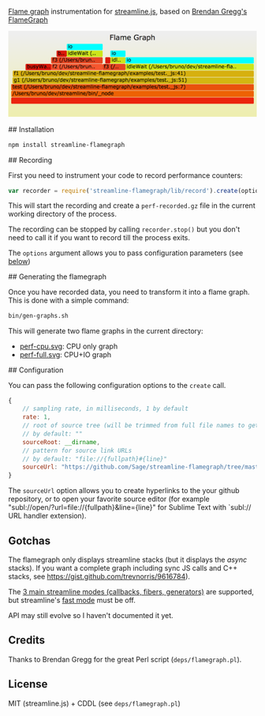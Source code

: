 [Flame graph](http://www.brendangregg.com/FlameGraphs/cpuflamegraphs.html) instrumentation for [streamline.js](https://github.com/Sage/streamlinejs), based on [Brendan Gregg's FlameGraph](https://github.com/brendangregg/FlameGraph)

![](examples/perf-full.png?raw=true)

<a name="installation"/>
## Installation

``` sh
npm install streamline-flamegraph
```

<a name="recording"/>
## Recording

First you need to instrument your code to record performance counters:

``` javascript
var recorder = require('streamline-flamegraph/lib/record').create(options).start();
```

This will start the recording and create a `perf-recorded.gz` file in the current working directory of the process.

The recording can be stopped by calling `recorder.stop()` but you don't need to call it if you want to record till the process exits.

The `options` argument allows you to pass configuration parameters (see [below](#configuration))

<a name="gen-graph"/>
## Generating the flamegraph

Once you have recorded data, you need to transform it into a flame graph. This is done with a simple command:

```sh
bin/gen-graphs.sh
```

This will generate two flame graphs in the current directory:

* [perf-cpu.svg](examples/perf-cpu.png?raw=true): CPU only graph
* [perf-full.svg](examples/perf-full.png?raw=true): CPU+IO graph

<a name="configuration"/>
## Configuration

You can pass the following configuration options to the `create` call.

``` javascript
{
	// sampling rate, in milliseconds, 1 by default
	rate: 1,
	// root of source tree (will be trimmed from full file names to get relative paths)
	// by default: ""
	sourceRoot: __dirname,
	// pattern for source link URLs
	// by default: "file://{fullpath}#{line}"
	sourceUrl: "https://github.com/Sage/streamline-flamegraph/tree/master/{relpath}#L{line}",
}
```

The `sourceUrl` option allows you to create hyperlinks to the your github repository, or to open your favorite source editor (for example "subl://open/?url=file://{fullpath}&line={line}" for Sublime Text with `subl:// URL handler extension).

## Gotchas

The flamegraph only displays streamline stacks (but it displays the _async_ stacks). If you want a complete graph including sync JS calls and C++ stacks, see https://gist.github.com/trevnorris/9616784).

The [3 main streamline modes (callbacks, fibers, generators)](https://github.com/Sage/streamlinejs#generation-options) are supported, but streamline's [fast mode](https://github.com/Sage/streamlinejs#fast-mode) must be off.

API may still evolve so I haven't documented it yet.


## Credits

Thanks to Brendan Gregg for the great Perl script (`deps/flamegraph.pl`).

## License

MIT (streamline.js) + CDDL (see `deps/flamegraph.pl`)
